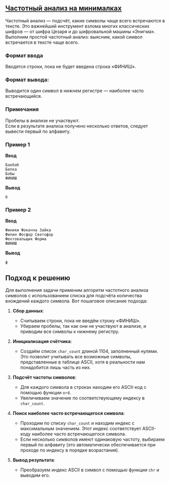 ## [Частотный анализ на минималках](../../../solutions/3.1/31_j.py)

Частотный анализ — подсчёт, какие символы чаще всего встречаются в тексте. Это важнейший инструмент взлома многих классических шифров — от шифра Цезаря и до шифровальной машины «Энигма». Выполним простой частотный анализ: выясним, какой символ встречается в тексте чаще всего.

### Формат ввода

Вводятся строки, пока не будет введена строка «ФИНИШ».

### Формат вывода:

Выводится один символ в нижнем регистре — наиболее часто встречающийся.

### Примечания

Пробелы в анализе не участвуют.\
Если в результате анализа получено несколько ответов, следует вывести первый по алфавиту.

### Пример 1

**Ввод**
```plaintext
Баобаб
Белка
Бобы
ФИНИШ
```

**Вывод**
```plaintext
б
```

### Пример 2

**Ввод**
```plaintext
Финики Фокачча Зайка
Филин Фосфор Светофор
Фехтовальщик Форма
ФИНИШ
```

**Вывод**
```plaintext
ф
```

## Подход к решению

Для выполнения задачи применим алгоритм частотного анализа символов с использованием списка для подсчёта количества вхождений каждого символа. Вот пошаговое описание подхода:

1. **Сбор данных**: 
   - Считываем строки, пока не введём строку «ФИНИШ».
   - Убираем пробелы, так как они не участвуют в анализе, и приводим все символы к нижнему регистру.

2. **Инициализация счётчика**:
   - Создаём список `char_count` длиной 1104, заполненный нулями. Это позволит учитывать все возможные символы, представленные в таблице ASCII, хотя в реальности нам понадобится лишь часть из них.

3. **Подсчёт частоты символов**:
   - Для каждого символа в строках находим его ASCII-код с помощью функции `ord`.
   - Увеличиваем значение по соответствующему индексу в `char_count`.

4. **Поиск наиболее часто встречающегося символа**:
   - Проходим по списку `char_count` и находим индекс с максимальным значением. Этот индекс соответствует ASCII-коду наиболее часто встречающегося символа.
   - Если несколько символов имеют одинаковую частоту, выбираем первый по алфавиту (это автоматически обеспечивается при проходе по индексу в порядке возрастания).

5. **Вывод результата**:
   - Преобразуем индекс ASCII в символ с помощью функции `chr` и выводим его.
